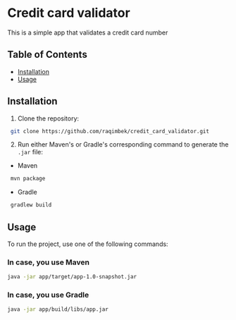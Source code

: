 # Credit card validator
This is a simple app that validates a credit card number

## Table of Contents
- [Installation](#installation)
- [Usage](#usage)

## Installation

1. Clone the repository:
```bash
 git clone https://github.com/raqimbek/credit_card_validator.git
```

2. Run either Maven's or Gradle's corresponding command to generate the `.jar` file:

- Maven

```bash
 mvn package
```

- Gradle

```bash
 gradlew build
```

## Usage
To run the project, use one of the following commands:

### In case, you use Maven

```bash
java -jar app/target/app-1.0-snapshot.jar
```

### In case, you use Gradle

```bash
java -jar app/build/libs/app.jar
```


